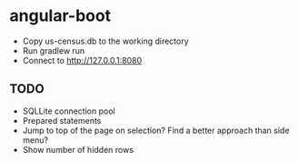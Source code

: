 # angular-boot

* Copy us-census.db to the working directory
* Run gradlew run
* Connect to http://127.0.0.1:8080

## TODO

* SQLLite connection pool
* Prepared statements
* Jump to top of the page on selection? Find a better approach than side menu?
* Show number of hidden rows
